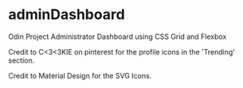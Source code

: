 # adminDashboard
Odin Project Administrator Dashboard using CSS Grid and Flexbox

Credit to C<3<3KIE on pinterest for the profile icons in the 'Trending' section. 

Credit to Material Design for the SVG Icons.